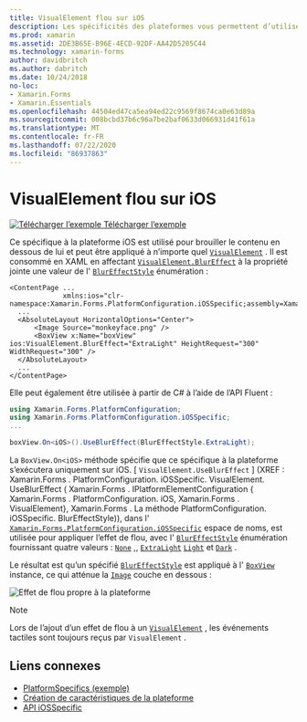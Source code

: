 ```yaml
---
title: VisualElement flou sur iOS
description: Les spécificités des plateformes vous permettent d’utiliser des fonctionnalités uniquement disponibles sur une plateforme spécifique, sans implémenter de convertisseurs ou d’effets personnalisés. Cet article explique comment utiliser le spécifique à la plateforme iOS qui applique un flou à un VisualElement.
ms.prod: xamarin
ms.assetid: 2DE3B65E-B96E-4ECD-92DF-AA42D5205C44
ms.technology: xamarin-forms
author: davidbritch
ms.author: dabritch
ms.date: 10/24/2018
no-loc:
- Xamarin.Forms
- Xamarin.Essentials
ms.openlocfilehash: 44504ed47ca5ea94ed22c9569f8674ca0e63d89a
ms.sourcegitcommit: 008bcbd37b6c96a7be2baf0633d066931d41f61a
ms.translationtype: MT
ms.contentlocale: fr-FR
ms.lasthandoff: 07/22/2020
ms.locfileid: "86937863"
---
```

# <a name="visualelement-blur-on-ios"></a>VisualElement flou sur iOS

[![Télécharger l’exemple](~/media/shared/download.png) Télécharger l’exemple](https://docs.microsoft.com/samples/xamarin/xamarin-forms-samples/userinterface-platformspecifics)

Ce spécifique à la plateforme iOS est utilisé pour brouiller le contenu en dessous de lui et peut être appliqué à n’importe quel [`VisualElement`](xref:Xamarin.Forms.VisualElement) . Il est consommé en XAML en affectant [`VisualElement.BlurEffect`](xref:Xamarin.Forms.PlatformConfiguration.iOSSpecific.VisualElement.BlurEffectProperty) à la propriété jointe une valeur de l' [`BlurEffectStyle`](xref:Xamarin.Forms.PlatformConfiguration.iOSSpecific.BlurEffectStyle) énumération :

```xaml
<ContentPage ...
             xmlns:ios="clr-namespace:Xamarin.Forms.PlatformConfiguration.iOSSpecific;assembly=Xamarin.Forms.Core">
  ...
  <AbsoluteLayout HorizontalOptions="Center">
      <Image Source="monkeyface.png" />
      <BoxView x:Name="boxView" ios:VisualElement.BlurEffect="ExtraLight" HeightRequest="300" WidthRequest="300" />
  </AbsoluteLayout>
  ...
</ContentPage>
```

Elle peut également être utilisée à partir de C# à l’aide de l’API Fluent :

```csharp
using Xamarin.Forms.PlatformConfiguration;
using Xamarin.Forms.PlatformConfiguration.iOSSpecific;
...

boxView.On<iOS>().UseBlurEffect(BlurEffectStyle.ExtraLight);
```

La `BoxView.On<iOS>` méthode spécifie que ce spécifique à la plateforme s’exécutera uniquement sur iOS. [ `VisualElement.UseBlurEffect` ] (XREF : Xamarin.Forms . PlatformConfiguration. iOSSpecific. VisualElement. UseBlurEffect ( Xamarin.Forms . IPlatformElementConfiguration { Xamarin.Forms . PlatformConfiguration. iOS, Xamarin.Forms . VisualElement}, Xamarin.Forms . La méthode PlatformConfiguration. iOSSpecific. BlurEffectStyle)), dans l' [`Xamarin.Forms.PlatformConfiguration.iOSSpecific`](xref:Xamarin.Forms.PlatformConfiguration.iOSSpecific) espace de noms, est utilisée pour appliquer l’effet de flou, avec l' [`BlurEffectStyle`](xref:Xamarin.Forms.PlatformConfiguration.iOSSpecific.BlurEffectStyle) énumération fournissant quatre valeurs : [`None`](xref:Xamarin.Forms.PlatformConfiguration.iOSSpecific.BlurEffectStyle.None) ,, [`ExtraLight`](xref:Xamarin.Forms.PlatformConfiguration.iOSSpecific.BlurEffectStyle.ExtraLight) [`Light`](xref:Xamarin.Forms.PlatformConfiguration.iOSSpecific.BlurEffectStyle.Light) et [`Dark`](xref:Xamarin.Forms.PlatformConfiguration.iOSSpecific.BlurEffectStyle.Dark) .

Le résultat est qu’un spécifié [`BlurEffectStyle`](xref:Xamarin.Forms.PlatformConfiguration.iOSSpecific.BlurEffectStyle) est appliqué à l' [`BoxView`](xref:Xamarin.Forms.BoxView) instance, ce qui atténue la [`Image`](xref:Xamarin.Forms.Image) couche en dessous :

![Effet de flou propre à la plateforme](applying-blur-images/blur-effect.png)

> [!NOTE]
> Lors de l’ajout d’un effet de flou à un [`VisualElement`](xref:Xamarin.Forms.VisualElement) , les événements tactiles sont toujours reçus par `VisualElement` .

## <a name="related-links"></a>Liens connexes

- [PlatformSpecifics (exemple)](https://docs.microsoft.com/samples/xamarin/xamarin-forms-samples/userinterface-platformspecifics)
- [Création de caractéristiques de la plateforme](~/xamarin-forms/platform/platform-specifics/index.md#creating-platform-specifics)
- [API iOSSpecific](xref:Xamarin.Forms.PlatformConfiguration.iOSSpecific)
